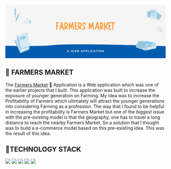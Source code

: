 <img src="IMG/banner.png" />

<h2> 🌾 FARMERS MARKET </h2>
The <a href="https://github.com/Ajaiqmar/FARMERS_MARKET">Farmers Market</a> 🌾 Application is a Web application which was one of the earlier projects that I built. This application was built to increase the exposure of younger generation on Farming. My idea was to increase the Profitability of Farmers which ultimately will attract the younger generations into considering Farming as a profession. The way that I found to be helpful in increasing the profitability is Farmers Market but one of the biggest issue with the pre-existing model is that the geography, one has to travel a long distance to reach the nearby Farmers Market, So a solution that I thought was to build a e-commerce model based on this pre-existing idea. This was the result of this idea.

<h2> 📱TECHNOLOGY STACK </h2>
<a href="https://developer.mozilla.org/en-US/docs/Learn/Getting_started_with_the_web/HTML_basics"><img src="https://img.shields.io/badge/HTML-%20-brightgreen" /></a>
<a href="https://developer.mozilla.org/en-US/docs/Web/CSS"><img src="https://img.shields.io/badge/CSS-%20-red" /></a>
<a href="https://developer.mozilla.org/en-US/docs/Web/JavaScript"><img src="https://img.shields.io/badge/JS-%20-blue" /></a>
<a href="https://www.php.net/docs.php"><img src="https://img.shields.io/badge/PHP-%20-yellow" /></a>
<a href="https://dev.mysql.com/doc/"><img src="https://img.shields.io/badge/MySQL-%20-green" /></a>
